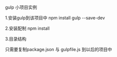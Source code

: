 
gulp 小项目实例

1.安装gulp到该项目中 npm install gulp --save-dev 

2.安装配制 npm install

3.目录结构 

只需要复制package.json 与  gulpfile.js 到以后的项目中
